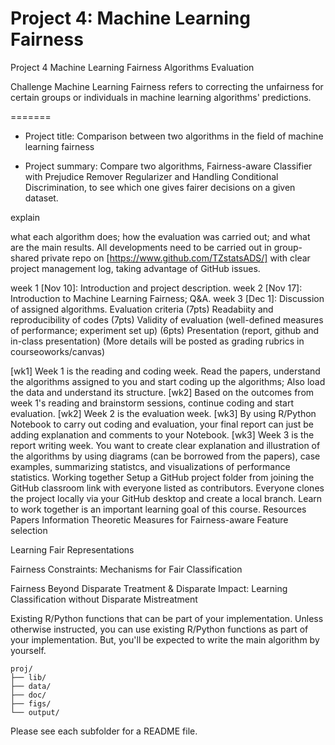 # Project 4: Machine Learning Fairness

Project 4 Machine Learning Fairness Algorithms Evaluation

Challenge
Machine Learning Fairness refers to correcting the unfairness for certain groups or individuals in machine learning algorithms' predictions.

=======
+ Project title: Comparison between two algorithms in the field of machine learning fairness

+ Project summary: Compare two algorithms, Fairness-aware Classifier with Prejudice Remover Regularizer and Handling Conditional Discrimination, to see which one gives fairer decisions on a given dataset.

explain

what each algorithm does;
how the evaluation was carried out;
and what are the main results.
All developments need to be carried out in group-shared private repo on [https://www.github.com/TZstatsADS/] with clear project management log, taking advantage of GitHub issues.

week 1 [Nov 10]: Introduction and project description.
week 2 [Nov 17]: Introduction to Machine Learning Fairness; Q&A.
week 3 [Dec 1]: Discussion of assigned algorithms.
Evaluation criteria
(7pts) Readabiity and reproducibility of codes
(7pts) Validity of evaluation (well-defined measures of performance; experiment set up)
(6pts) Presentation (report, github and in-class presentation)
(More details will be posted as grading rubrics in courseoworks/canvas)

[wk1] Week 1 is the reading and coding week. Read the papers, understand the algorithms assigned to you and start coding up the algorithms; Also load the data and understand its structure.
[wk2] Based on the outcomes from week 1's reading and brainstorm sessions, continue coding and start evaluation.
[wk2] Week 2 is the evaluation week.
[wk3] By using R/Python Notebook to carry out coding and evaluation, your final report can just be adding explanation and comments to your Notebook.
[wk3] Week 3 is the report writing week. You want to create clear explanation and illustration of the algorithms by using diagrams (can be borrowed from the papers), case examples, summarizing statistcs, and visualizations of performance statistics.
Working together
Setup a GitHub project folder from joining the GitHub classroom link with everyone listed as contributors. Everyone clones the project locally via your GitHub desktop and create a local branch.
Learn to work together is an important learning goal of this course.
Resources
Papers
Information Theoretic Measures for Fairness-aware Feature selection

Learning Fair Representations

Fairness Constraints: Mechanisms for Fair Classification

Fairness Beyond Disparate Treatment & Disparate Impact: Learning Classification without Disparate Mistreatment

Existing R/Python functions that can be part of your implementation.
Unless otherwise instructed, you can use existing R/Python functions as part of your implementation. But, you'll be expected to write the main algorithm by yourself.

```
proj/
├── lib/
├── data/
├── doc/
├── figs/
└── output/
```

Please see each subfolder for a README file.

